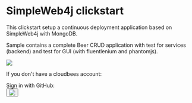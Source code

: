 #  SimpleWeb4j clickstart

This clickstart setup a continuous deployment application based on SimpleWeb4j with MongoDB.

Sample contains a complete Beer CRUD application with test for services (backend) and test for GUI (with fluentlenium and phantomjs).


<a href="https://grandcentral.cloudbees.com/?CB_clickstart=https://raw.github.com/ybonnel/simpleweb4j--mongodb/clickstart/master/clickstart.json"><img src="https://d3ko533tu1ozfq.cloudfront.net/clickstart/deployInstantly.png"/></a>


If you don't have a cloudbees account:
  <div>Sign in with GitHub:<div><button onClick="javascript:window.location='https://grandcentral.cloudbees.com/authenticate/start?provider=github&login_redirect=/';"><img src="https://grandcentral.cloudbees.com/images/github-icon_40.png" /></button>


